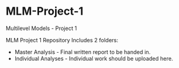 # MLM-Project-1
Multilevel Models - Project 1

MLM Project 1 Repository Includes 2 folders:

* Master Analysis - Final written report to be handed in.
* Individual Analyses - Individual work should be uploaded here. 
